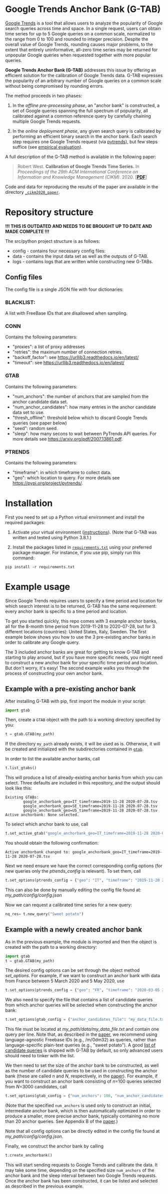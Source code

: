 # Google Trends Anchor Bank (G-TAB)

[Google Trends](https://trends.google.com/) is a tool that allows users to analyze the popularity of Google search queries across time and space.
In a single request, users can obtain time series for up to 5 Google queries on a common scale, normalized to the range from 0 
to 100 and rounded to integer precision.
Despite the overall value of Google Trends, rounding causes major problems, to the extent that entirely uninformative, 
all-zero time series may be returned for unpopular Google queries when requested together with more popular queries.

**Google Trends Anchor Bank (G-TAB)**
addresses this issue by offering an efficient solution for the calibration of Google Trends data.
G-TAB expresses the popularity of an arbitrary number of Google queries on a common scale without being compromised by 
rounding errors.

The method proceeds in two phases:

1. In the *offline pre-processing phase*, an "anchor bank" is constructed, a set of Google queries spanning the full spectrum 
of popularity, all calibrated against a common reference query by carefully chaining multiple Google Trends requests.

2. In the *online deployment phase*, any given search query is calibrated by performing an efficient binary search in the anchor bank.
Each search step requires one Google Trends request (via [pytrends](https://github.com/GeneralMills/pytrends)), but few
 steps suffice (see [empirical evaluation](https://arxiv.org/abs/2007.13861)).

A full description of the G-TAB method is available in the following paper:

> Robert West. **Calibration of Google Trends Time Series.** In *Proceedings of the 29th ACM International Conference on Information and Knowledge Management (CIKM)*. 2020. [**[PDF](https://arxiv.org/abs/2007.13861)**]

Code and data for reproducing the results of the paper are available in the directory [`_cikm2020_paper`](_cikm2020_paper).



# Repository structure

**!!! THIS IS OUTDATED AND NEEDS TO BE BROUGHT UP TO DATE AND MADE COMPLETE !!!**

The src/python project structure is as follows:
- config - contains four necessary config files:
- data - contains the input data set as well as the outputs of G-TAB.
- logs - contains logs that are written while constructing new G-TABs.


## Config files 
The config file is a single JSON file with four dictionaries:

### BLACKLIST:
A list with FreeBase IDs that are disallowed when sampling.

### CONN
Contains the following parameters:
- "proxies": a list of proxy addresses
- "retries": the maximum number of connection retries.
- "backoff_factor": see https://urllib3.readthedocs.io/en/latest/
- "timeout": see https://urllib3.readthedocs.io/en/latest/

### GTAB
Contains the following parameters:
- "num_anchors": the number of anchors that are sampled from the anchor candidate data set.
- "num_anchor_candidates": how many entries in the anchor candidate data set to use.
- "thresh_offline": threshold below which to discard Google Trends queries (see paper below)
- "seed": random seed.
- "sleep": how many secons to wait between PyTrends API queries.
For more details see https://arxiv.org/pdf/2007.13861.pdf.

### PTRENDS
Contains the following parameters:
- "timeframe": in which timeframe to collect data.
- "geo": which location to query.
For more details see https://pypi.org/project/pytrends/.




# Installation

First you need to set up a Python virtual environment and install the required packages:

1. Activate your virtual environment ([instructions](https://docs.python.org/3/tutorial/venv.html)). (Note that G-TAB was written and tested using Python 3.8.1.)

2. Install the packages listed in [`requirements.txt`](requirements.txt) using your preferred package manager. For instance, if you use pip, simply run this command:
~~~
pip install -r requirements.txt
~~~


# Example usage

Since Google Trends requires users to specify a time period and location for which search interest is to be returned, G-TAB has the same requirement:
every anchor bank is specific to a time period and location.

To get you started quickly, this repo comes with 3 example anchor banks, all for the 8-month time period from 2019-11-28 to 2020-07-28, but for 3 different locations (countries): United States, Italy, Sweden.
The first example below shows you how to use the 3 pre-existing anchor banks in order to calibrate any Google query.

The 3 included anchor banks are great for getting to know G-TAB and starting to play around, but if you have more specific needs, you might need to construct a new anchor bank for your specific time period and location. But don't worry, it's easy!
The second example walks you through the process of constructing your own anchor bank.

## Example with a pre-existing anchor bank

After installing G-TAB with pip, first import the module in your script:
~~~python
import gtab
~~~

Then, create a `GTAB` object with the path to a working directory specified by you:
~~~python
t = gtab.GTAB(my_path)
~~~
If the directory `my_path` already exists, it will be used as is.
Otherwise, it will be created and initialized with the subdirectories contained in [`gtab`](gtab).

In order to list the available anchor banks, call
~~~python
t.list_gtabs()
~~~
This will produce a list of already-existing anchor banks from which you can select. Three defaults are included in this repository, and the output should look like this:
~~~
Existing GTABs:
        google_anchorbank_geo=IT_timeframe=2019-11-28 2020-07-28.tsv
        google_anchorbank_geo=SE_timeframe=2019-11-28 2020-07-28.tsv
        google_anchorbank_geo=US_timeframe=2019-11-28 2020-07-28.tsv
Active anchorbank: None selected.
~~~

To select which anchor bank to use, call
~~~python
t.set_active_gtab("google_anchorbank_geo=IT_timeframe=2019-11-28 2020-07-28.tsv")
~~~
You should obtain the following confirmation:
~~~
Active anchorbank changed to: google_anchorbank_geo=IT_timeframe=2019-11-28 2020-07-28.tsv
~~~

Next we need ensure we have the correct corresponding config options (for new queries only the *ptrends_config* is relevant). To set them, call
~~~python
t.set_options(ptrends_config = {"geo": "IT", "timeframe": "2019-11-28 2020-07-28" })
~~~
This can also be done by manually editing the config file found at: *my_path/config/config.json*

Now we can request a calibrated time series for a new query:
~~~python
nq_res= t.new_query("Sweet potato")
~~~


## Example with a newly created anchor bank

As in the previous example, the module is imported and then the object is created with the path to a working directory:
~~~python
import gtab
t = gtab.GTAB(my_path)
~~~

The desired config options can be set through the object method *set_options*. For example, if we want to construct an anchor bank with data from France between 5 March 2020 and 5 May 2020, use
~~~python
t.set_options(ptrends_config = {"geo": "FR", "timeframe": "2020-03-05 2020-05-05"})
~~~

We also need to specify the file that contains a list of candidate queries from which anchor queries will be selected when constructing the anchor bank:
~~~python
t.set_options(gtab_config = {"anchor_candidates_file": "my_data_file.txt"})
~~~
This file must be located at *my_path/data/my_data_file.txt* and contain one query per line.
Note that, as described in the [paper](https://arxiv.org/abs/2007.13861), we recommend using language-agnostic Freebase IDs (e.g., /m/0dm32) as queries, rather than language-specific plain-text queries (e.g., "sweet potato").
A good [list of candidate queries](gtab/data/anchor_candidate_list.txt) is shipped with G-TAB by default, so only advanced users should need to tinker with the list.

We then need to set the size of the anchor bank to be constructed,
as well as the number of candidate queries to be used in constructing the anchor bank
(these are called *n* and *N*, respectively, in the [paper](https://arxiv.org/abs/2007.13861)).
For example, if you want to construct an anchor bank consisting of *n*=100 queries selected from *N*=3000 candidates, call
~~~python
t.set_options(gtab_config = {"num_anchors": 100, "num_anchor_candidates": 3000})
~~~
(Note that the specified `num_anchors` is used only to construct an initial, intermediate anchor bank, which is then automatically optimized in order to produce a smaller, more precise anchor bank, typically containing no more than 20 anchor queries. See Appendix B of the [paper](https://arxiv.org/abs/2007.13861).)

Note that all config options can be directly edited in the config file found at *my_path/config/config.json*.

Finally, we construct the anchor bank by calling
~~~python
t.create_anchorbank()
~~~
This will start sending requests to Google Trends and calibrate the data.
It may take some time, depending on the specified size `num_anchors` of the anchor bank and the sleep interval between two Google Trends requests.
Once the anchor bank has been constructed, it can be listed and selected as described in the previous example.  
